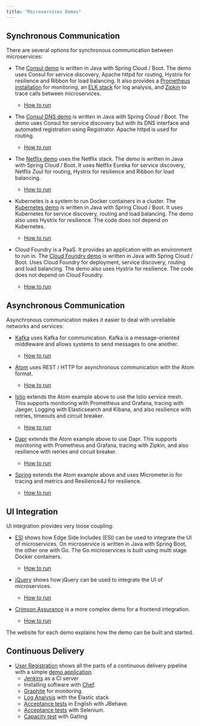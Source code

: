 ```yaml
---
title: "Microservices Demos"
---
```


## Synchronous Communication

There are several options for synchronous communication between microservices:

* The [Consul demo](https://github.com/ewolff/microservice-consul) is
written in Java with Spring Cloud / Boot. The demo uses Consul for
service discovery, Apache httpd for routing, Hystrix for resilience
and Ribbon for load balancing. It also provides a
[Prometheus installation](https://github.com/ewolff/microservice-consul#prometheus)
for monitoring, an
[ELK stack](https://github.com/ewolff/microservice-consul#elastic-stack)
for log analysis, and
[Zipkin](https://github.com/ewolff/microservice-consul#zipkin) to
trace calls between microservices.
  - [How to run](https://github.com/ewolff/microservice-consul/blob/master/HOW-TO-RUN.md)

* The [Consul DNS demo](https://github.com/ewolff/microservice-consul-dns) is
written in Java with Spring Cloud / Boot. The demo uses Consul for
service discovery but with its DNS interface and automated
registration using Registrator. Apache httpd is used for routing.
  - [How to run](https://github.com/ewolff/microservice-consul-dns/blob/master/HOW-TO-RUN.md)


* The [Netflix demo](https://github.com/ewolff/microservice) uses the
  Netflix stack. The demo is written
  in Java with Spring Cloud / Boot. It uses Netflix Eureka for service discovery,
  Netflix Zuul for routing, Hystrix for resilience and Ribbon for load
  balancing.
  - [How to run](https://github.com/ewolff/microservice/blob/master/HOW-TO-RUN.md)

* Kubernetes is a system to run Docker containers in a cluster. The
  [Kubernetes demo](https://github.com/ewolff/microservice-kubernetes)
  is written in Java with Spring Cloud / Boot. It uses Kubernetes for
  service discovery, routing and load balancing.  The demo also uses
  Hystrix for resilience. The code does not depend on Kubernetes.
  - [How to run](https://github.com/ewolff/microservice-kubernetes/blob/master/HOW-TO-RUN.md)

* Cloud Foundry is a PaaS. It provides an application with an
  environment to run in. The
  [Cloud Foundry demo](https://github.com/ewolff/microservice-cloudfoundry)
  is written in Java with Spring Cloud / Boot. Uses Cloud Foundry for
  deployment, service discovery, routing and load balancing.  The demo
  also uses Hystrix for resilience. The code does not depend on Cloud
  Foundry.
  - [How to run](https://github.com/ewolff/microservice-cloudfoundry/blob/master/HOW-TO-RUN.md)

## Asynchronous Communication

Asynchronous communication makes it easier to deal with unreliable
networks and services:

* [Kafka](https://github.com/ewolff/microservice-kafka) uses Kafka for
communication. Kafka is a message-oriented middleware and allows
systems to send messages to one another.
  - [How to run](https://github.com/ewolff/microservice-kafka/blob/master/HOW-TO-RUN.md)

* [Atom](https://github.com/ewolff/microservice-atom) uses REST / HTTP
  for asynchronous communication with the Atom format.
  - [How to run](https://github.com/ewolff/microservice-atom/blob/master/HOW-TO-RUN.md)

* [Istio](https://github.com/ewolff/microservice-istio) extends the
  Atom example above to use the Istio service mesh. This supports
  monitoring with Prometheus and Grafana, tracing with Jaeger, Logging
  with Elasticsearch and Kibana, and also resilience with retries,
  timeouts and circuit breaker.
  - [How to run](https://github.com/ewolff/microservice-istio/blob/master/HOW-TO-RUN.md)

* [Dapr](https://github.com/ewolff/microservice-dapr) extends the Atom
  example above to use Dapr. This supports monitoring with Prometheus
  and Grafana, tracing with Zipkin, and also resilience with retries
  and circuit breaker.
  - [How to run](https://github.com/ewolff/microservice-dapr/blob/master/HOW-TO-RUN.md)

* [Spring](https://github.com/ewolff/microservice-spring) extends the
  Atom example above and uses Micrometer.io for tracing and metrics
  and Resilience4J for resilience.
  - [How to run](https://github.com/ewolff/microservice-spring/blob/main/HOW-TO-RUN.md)

## UI Integration

UI integration provides very loose coupling:

* [ESI](https://github.com/ewolff/SCS-ESI) shows how Edge Side
Includes (ESI) can be used to integrate the UI of microservices. On
microservice is written in Java with Spring Boot, the other one with
Go. The Go microservices is built using multi stage Docker containers.
  - [How to run](https://github.com/ewolff/SCS-ESI/blob/master/HOW-TO-RUN.md)

* [jQuery](https://github.com/ewolff/SCS-jQuery) shows how jQuery can
  be used to integrate the UI of microservices.
  - [How to run](https://github.com/ewolff/SCS-jQuery/blob/master/HOW-TO-RUN.md)


* [Crimson Assurance](https://github.com/ewolff/crimson-assurance-demo)
  is a more complex demo for a frontend integration.
  - [How to run](https://github.com/ewolff/crimson-insurance-demo/blob/master/HOW-TO-RUN.md)


The website for each demo explains how the demo can be built and
started.

## Continuous Delivery

* [User Registration](https://github.com/ewolff/user-registration-V2/)
shows all the parts of a continuous delivery pipeline with a simple [demo application](https://github.com/ewolff/user-registration-V2/tree/master/user-registration-application).
  - [Jenkins](https://github.com/ewolff/user-registration-V2/tree/master/ci-setup) as a CI server
  - Installing software with [Chef](https://github.com/ewolff/user-registration-V2/tree/master/chef).
  - [Graphite](https://github.com/ewolff/user-registration-V2/tree/master/graphite) for monitoring.
  - [Log Analysis](https://github.com/ewolff/user-registration-V2/tree/master/log-analysis) with the Elastic stack
  - [Acceptance tests](https://github.com/ewolff/user-registration-V2/tree/master/user-registration-acceptancetest-jbehave-english) in English with JBehave.
  - [Acceptance tests](https://github.com/ewolff/user-registration-V2/tree/master/user-registration-acceptancetest-selenium) with Selenium.
  - [Capacity test](https://github.com/ewolff/user-registration-V2/tree/master/user-registration-capacitytest-gatling) with Gatling

